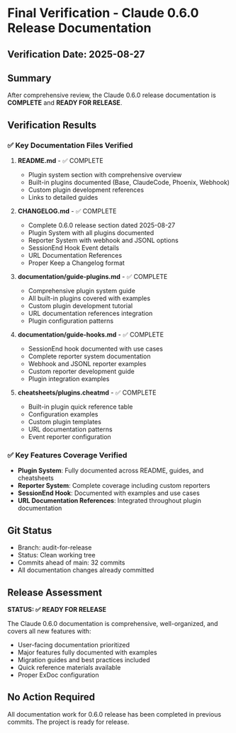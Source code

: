 # Final Verification - Claude 0.6.0 Release Documentation

## Verification Date: 2025-08-27

## Summary
After comprehensive review, the Claude 0.6.0 release documentation is **COMPLETE** and **READY FOR RELEASE**.

## Verification Results

### ✅ Key Documentation Files Verified

1. **README.md** - ✅ COMPLETE
   - Plugin system section with comprehensive overview
   - Built-in plugins documented (Base, ClaudeCode, Phoenix, Webhook)
   - Custom plugin development references
   - Links to detailed guides

2. **CHANGELOG.md** - ✅ COMPLETE  
   - Complete 0.6.0 release section dated 2025-08-27
   - Plugin System with all plugins documented
   - Reporter System with webhook and JSONL options
   - SessionEnd Hook Event details
   - URL Documentation References
   - Proper Keep a Changelog format

3. **documentation/guide-plugins.md** - ✅ COMPLETE
   - Comprehensive plugin system guide
   - All built-in plugins covered with examples
   - Custom plugin development tutorial
   - URL documentation references integration
   - Plugin configuration patterns

4. **documentation/guide-hooks.md** - ✅ COMPLETE
   - SessionEnd hook documented with use cases
   - Complete reporter system documentation
   - Webhook and JSONL reporter examples
   - Custom reporter development guide
   - Plugin integration examples

5. **cheatsheets/plugins.cheatmd** - ✅ COMPLETE
   - Built-in plugin quick reference table
   - Configuration examples
   - Custom plugin templates
   - URL documentation patterns
   - Event reporter configuration

### ✅ Key Features Coverage Verified

- **Plugin System**: Fully documented across README, guides, and cheatsheets
- **Reporter System**: Complete coverage including custom reporters
- **SessionEnd Hook**: Documented with examples and use cases
- **URL Documentation References**: Integrated throughout plugin documentation

## Git Status
- Branch: audit-for-release 
- Status: Clean working tree
- Commits ahead of main: 32 commits
- All documentation changes already committed

## Release Assessment

**STATUS: ✅ READY FOR RELEASE**

The Claude 0.6.0 documentation is comprehensive, well-organized, and covers all new features with:
- User-facing documentation prioritized
- Major features fully documented with examples
- Migration guides and best practices included
- Quick reference materials available
- Proper ExDoc configuration

## No Action Required

All documentation work for 0.6.0 release has been completed in previous commits. The project is ready for release.